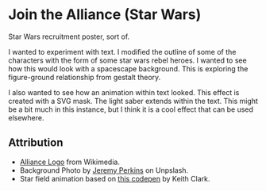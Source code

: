 # Join the Alliance (Star Wars)

Star Wars recruitment poster, sort of.

I wanted to experiment with text. I modified the outline of some of the characters with the form of some star wars rebel heroes. I wanted to see how this would look with a spacescape background. This is exploring the figure-ground relationship from gestalt theory.

I also wanted to see how an animation within text looked. This effect is created with a SVG mask. The light saber extends within the text. This might be a bit much in this instance, but I think it is a cool effect that can be used elsewhere.

## Attribution

- [Alliance Logo](https://commons.wikimedia.org/wiki/File:Flag_of_the_Rebel_Alliance.svg) from Wikimedia.
- Background Photo by [Jeremy Perkins](https://unsplash.com/@jeremyperkins?utm_source=unsplash&amp;utm_medium=referral&amp;utm_content=creditCopyText) on Unpslash.
- Star field animation based on [this codepen](https://codepen.io/keithclark/pen/ibEnk) by Keith Clark.

